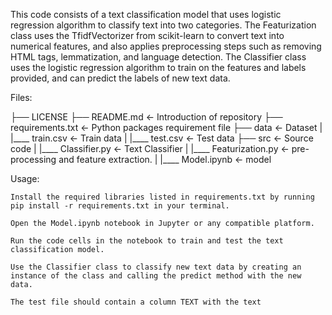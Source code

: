 
This code consists of a text classification model that uses logistic regression algorithm to classify text into two categories. The Featurization class uses the TfidfVectorizer from scikit-learn to convert text into numerical features, and also applies preprocessing steps such as removing HTML tags, lemmatization, and language detection. The Classifier class uses the logistic regression algorithm to train on the features and labels provided, and can predict the labels of new text data.

Files:

├── LICENSE
├── README.md                           <- Introduction of repository
├── requirements.txt                    <- Python packages requirement file
├── data                                <- Dataset
|   |____ train.csv                     <- Train data
|   |____ test.csv                      <- Test data
├── src                                 <- Source code
|   |____ Classifier.py                 <- Text Classifier
|   |____ Featurization.py              <- pre-processing and feature extraction.
|   |____ Model.ipynb                   <- model

Usage:

    Install the required libraries listed in requirements.txt by running pip install -r requirements.txt in your terminal.

    Open the Model.ipynb notebook in Jupyter or any compatible platform.

    Run the code cells in the notebook to train and test the text classification model.

    Use the Classifier class to classify new text data by creating an instance of the class and calling the predict method with the new data.

    The test file should contain a column TEXT with the text
